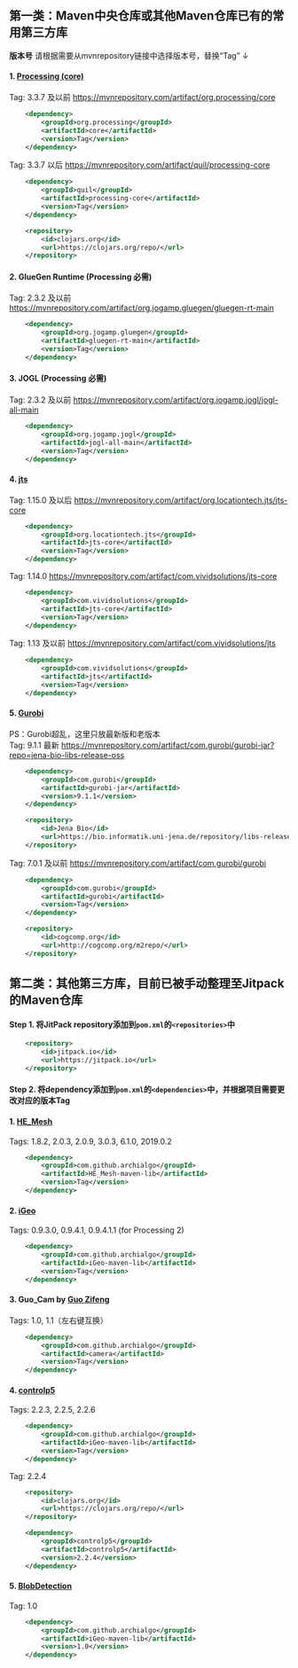 ## 第一类：Maven中央仓库或其他Maven仓库已有的常用第三方库
**版本号** 请根据需要从mvnrepository链接中选择版本号，替换“Tag” ↓
#### 1. [Processing (core)](https://processing.org/)
Tag: 3.3.7 及以前 https://mvnrepository.com/artifact/org.processing/core
``` xml
    <dependency>
        <groupId>org.processing</groupId>
        <artifactId>core</artifactId>
        <version>Tag</version>
    </dependency>
```
Tag: 3.3.7 以后 https://mvnrepository.com/artifact/quil/processing-core
``` xml
    <dependency>
        <groupId>quil</groupId>
        <artifactId>processing-core</artifactId>
        <version>Tag</version>
    </dependency>
```
``` xml
    <repository>
        <id>clojars.org</id>
        <url>https://clojars.org/repo/</url>
    </repository>
```
#### 2. GlueGen Runtime (Processing 必需)
Tag: 2.3.2 及以前 https://mvnrepository.com/artifact/org.jogamp.gluegen/gluegen-rt-main
``` xml
    <dependency>
        <groupId>org.jogamp.gluegen</groupId>
        <artifactId>gluegen-rt-main</artifactId>
        <version>Tag</version>
    </dependency>
```
#### 3. JOGL (Processing 必需)
Tag: 2.3.2 及以前 https://mvnrepository.com/artifact/org.jogamp.jogl/jogl-all-main
``` xml
    <dependency>
        <groupId>org.jogamp.jogl</groupId>
        <artifactId>jogl-all-main</artifactId>
        <version>Tag</version>
    </dependency>
```
#### 4. [jts](https://github.com/locationtech/jts)
Tag: 1.15.0 及以后 https://mvnrepository.com/artifact/org.locationtech.jts/jts-core
``` xml
    <dependency>
        <groupId>org.locationtech.jts</groupId>
        <artifactId>jts-core</artifactId>
        <version>Tag</version>
    </dependency>
```
Tag: 1.14.0 https://mvnrepository.com/artifact/com.vividsolutions/jts-core
``` xml
    <dependency>
        <groupId>com.vividsolutions</groupId>
        <artifactId>jts-core</artifactId>
        <version>Tag</version>
    </dependency>
```
Tag: 1.13 及以前 https://mvnrepository.com/artifact/com.vividsolutions/jts
``` xml
    <dependency>
        <groupId>com.vividsolutions</groupId>
        <artifactId>jts</artifactId>
        <version>Tag</version>
    </dependency>
```
#### 5. [Gurobi](https://github.com/locationtech/jts)
PS：Gurobi超乱，这里只放最新版和老版本  
Tag: 9.1.1 最新 https://mvnrepository.com/artifact/com.gurobi/gurobi-jar?repo=jena-bio-libs-release-oss
``` xml
    <dependency>
        <groupId>com.gurobi</groupId>
        <artifactId>gurobi-jar</artifactId>
        <version>9.1.1</version>
    </dependency>
```
``` xml
    <repository>
        <id>Jena Bio</id>
        <url>https://bio.informatik.uni-jena.de/repository/libs-release-oss/</url>
    </repository>
```
Tag: 7.0.1 及以前 https://mvnrepository.com/artifact/com.gurobi/gurobi
``` xml
    <dependency>
        <groupId>com.gurobi</groupId>
        <artifactId>gurobi</artifactId>
        <version>Tag</version>
    </dependency>
```
``` xml
    <repository>
        <id>cogcomp.org</id>
        <url>http://cogcomp.org/m2repo/</url>
    </repository>
```
## 第二类：其他第三方库，目前已被手动整理至Jitpack的Maven仓库
#### **Step 1.** 将JitPack repository添加到`pom.xml`的`<repositories>`中
``` xml
    <repository>
        <id>jitpack.io</id>
        <url>https://jitpack.io</url>
    </repository>
```
#### **Step 2.** 将dependency添加到`pom.xml`的`<dependencies>`中，并根据项目需要更改对应的版本Tag
#### 1. [HE_Mesh](https://github.com/wblut/HE_Mesh)  
Tags: 1.8.2, 2.0.3, 2.0.9, 3.0.3, 6.1.0, 2019.0.2
``` xml
    <dependency>
        <groupId>com.github.archialgo</groupId>
        <artifactId>HE_Mesh-maven-lib</artifactId>
        <version>Tag</version>
    </dependency>
```
#### 2. [iGeo](https://github.com/sghr/iGeo)  
Tags: 0.9.3.0, 0.9.4.1, 0.9.4.1.1 (for Processing 2) 
``` xml
    <dependency>
        <groupId>com.github.archialgo</groupId>
        <artifactId>iGeo-maven-lib</artifactId>
        <version>Tag</version>
    </dependency>
```
#### 3. Guo_Cam by [Guo Zifeng](https://github.com/guozifeng91)  
Tags: 1.0, 1.1（左右键互换）
``` xml
    <dependency>
        <groupId>com.github.archialgo</groupId>
        <artifactId>camera</artifactId>
        <version>Tag</version>
    </dependency>
```
#### 4. [controlp5](https://github.com/sojamo/controlp5)  
Tags: 2.2.3, 2.2.5, 2.2.6
``` xml
    <dependency>
        <groupId>com.github.archialgo</groupId>
        <artifactId>iGeo-maven-lib</artifactId>
        <version>Tag</version>
    </dependency>
```
Tag: 2.2.4 
``` xml
    <repository>
        <id>clojars.org</id>
        <url>https://clojars.org/repo/</url>
    </repository>
```
``` xml
    <dependency>
        <groupId>controlp5</groupId>
        <artifactId>controlp5</artifactId>
        <version>2.2.4</version>
    </dependency>
```
#### 5. [BlobDetection](http://www.v3ga.net/)   
Tag: 1.0
``` xml
    <dependency>
        <groupId>com.github.archialgo</groupId>
        <artifactId>iGeo-maven-lib</artifactId>
        <version>1.0</version>
    </dependency>
```